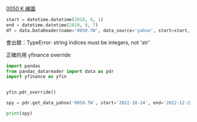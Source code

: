 [0050 K 線圖](https://github.com/jumpingchu/Stock-Chart/blob/master/0050%20K%E7%B7%9A%E5%9C%96.py)

```python
start = datetime.datetime(2018, 8, 1)
end = datetime.datetime(2019, 8, 7)
df = data.DataReader(name='0050.TW', data_source='yahoo', start=start, end=end)

```
會出錯：TypeError: string indices must be integers, not 'str'

正確的用 yfinance override

```python
import pandas
from pandas_datareader import data as pdr
import yfinance as yfin


yfin.pdr_override()

spy = pdr.get_data_yahoo('0050.TW', start='2022-10-24', end='2022-12-23')

print(spy)
```


